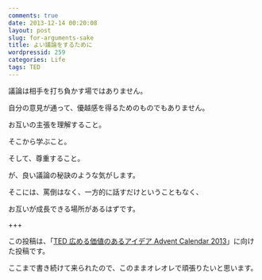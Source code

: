 ```yaml
---
comments: true
date: 2013-12-14 00:20:08
layout: post
slug: for-arguments-sake
title: よい議論をするために
wordpressid: 259
categories: Life
tags: TED
---
```


議論は相手を打ち負かす場ではありません。

自分の意見が通って、優越感を得るためのものでもありません。

お互いの主張を理解すること。

そこから学ぶこと。

そして、尊重すること。

が、良い議論の秘訣のような気がします。

<!-- more -->

そこには、罵倒はなく、一方的に話すだけということもなく、

お互いが成長できる場所があるはずです。



+++

この投稿は、「[TED 広める価値のあるアイデア Advent Calendar 2013](http://www.adventar.org/calendars/158)」に向けた投稿です。

ここまで書き続けて来られたので、このままオレオレで頑張りたいと思います。


